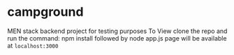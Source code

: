 # campground

MEN stack backend project for testing purposes 
To View clone the repo and run the command:
      npm install
followed by
      node app.js
page will be available at ```localhost:3000```
